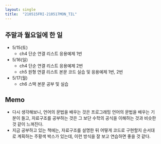 ```yaml
---
layout: single
title:  "210515FRI-210517MON_TIL"
---
```


## 주말과 월요일에 한 일

* 5/15(토)
  - ch4 단순 연결 리스트 응용예제 1번
* 5/16(일)
  - ch4 단순 연결 리스트 응용예제 2번
  - ch5 원형 연결 리스트 본문 코드 실습 및 응용예제 1번, 2번
* 5/17(월)
  - ch6 스택 본문 공부 및 실습

## Memo

- 다시 생각해보니, 언어의 문법을 배우는 것은 프로그래밍 언어의 문법을 배우는 기분이 들고, 자료구조를 공부하는 것은 그 보단 수학의 공식을 이해하는 것과 비슷한 것 같이 느껴진다.
- 지금 공부하고 있는 책에는, 자료구조를 설명한 뒤 어떻게 코드로 구현할지 순서대로 계획하는 주황색 박스가 있는데, 이런 방식을 잘 보고 연습하면 좋을 것 같다.